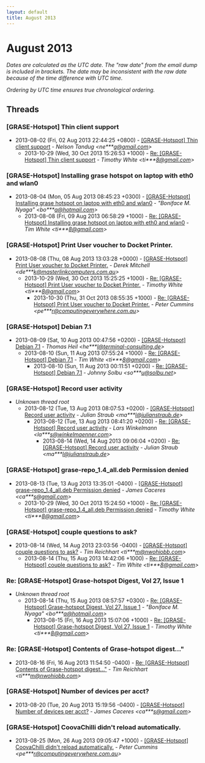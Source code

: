 ```yaml
---
layout: default
title: August 2013
---
```


# August 2013

_Dates are calculated as the UTC date. The "raw date" from the email dump is included in brackets. The date may be inconsistent with the raw date because of the time difference with UTC time._

_Ordering by UTC time ensures true chronological ordering._

## Threads

### [GRASE-Hotspot] Thin client support
+ 2013-08-02 (Fri, 02 Aug 2013 22:44:25 +0800) - [[GRASE-Hotspot] Thin client support](/archive/2013/08/2bd5aa3dfa140c6ac4c32956f1c6cb08c9cd7523c2949fa0ba3507719f301457) - _Nelson Tandug \<ne***g@gmail.com\>_
  + 2013-10-29 (Wed, 30 Oct 2013 15:26:53 +1000) - [Re: [GRASE-Hotspot] Thin client support](/archive/2013/10/123ae9b93dbd1c6628a82228d82d694e7a085203329d66f6a79a855c20125a75) - _Timothy White \<ti***8@gmail.com\>_

### [GRASE-Hotspot] Installing grase hotspot on laptop with eth0 and	wlan0
+ 2013-08-04 (Mon, 05 Aug 2013 08:45:23 +0300) - [[GRASE-Hotspot] Installing grase hotspot on laptop with eth0 and	wlan0](/archive/2013/08/4e006f55ac396c8d35fab00ff3539895b370537c421ab7efd8f4ea2ec776a482) - _"Boniface M. Nyaga" \<bo***a@hotmail.com\>_
  + 2013-08-08 (Fri, 09 Aug 2013 06:58:29 +1000) - [Re: [GRASE-Hotspot] Installing grase hotspot on laptop with eth0 and wlan0](/archive/2013/08/2af2cc3372305e6f85f7c6946c1dc3b72eaed8fd74fd9e6cf9de02bac9bc27f9) - _Tim White \<ti***8@gmail.com\>_

### [GRASE-Hotspot] Print User voucher to Docket Printer.
+ 2013-08-08 (Thu, 08 Aug 2013 13:03:28 +0000) - [[GRASE-Hotspot] Print User voucher to Docket Printer.](/archive/2013/08/fcc59814f63fa13f412e02ef234c5c1e89d2754d8e8ad8b8d617626afdf150ba) - _Derek Mitchell \<de***k@masterlinkcomputers.com.au\>_
  + 2013-10-29 (Wed, 30 Oct 2013 15:25:25 +1000) - [Re: [GRASE-Hotspot] Print User voucher to Docket Printer.](/archive/2013/10/a9dea3cec883b4c913ed1979c580744448b202148130c56f8cd7ff614e9b28e0) - _Timothy White \<ti***8@gmail.com\>_
    + 2013-10-30 (Thu, 31 Oct 2013 08:55:35 +1000) - [Re: [GRASE-Hotspot] Print User voucher to Docket Printer.](/archive/2013/10/bb2f65bb68dc1be2540971326b7c2248b9f7f164ca5a0d99b0c09dbfa3aeceac) - _Peter Cummins \<pe***r@computingeverywhere.com.au\>_

### [GRASE-Hotspot] Debian 7.1
+ 2013-08-09 (Sat, 10 Aug 2013 00:47:56 +0200) - [[GRASE-Hotspot] Debian 7.1](/archive/2013/08/3c5c12153a2eebdb5092fea7c2c2a418452454c84e4ae76f1da072e3cdd6a876) - _Thomas Heil \<he***l@terminal-consulting.de\>_
  + 2013-08-10 (Sun, 11 Aug 2013 07:55:24 +1000) - [Re: [GRASE-Hotspot] Debian 7.1](/archive/2013/08/7b1175bb8347fd52484ed650a0a0c5a2f36f5152e14b2c4962026de1d00cb13d) - _Tim White \<ti***8@gmail.com\>_
    + 2013-08-10 (Sun, 11 Aug 2013 00:11:51 +0200) - [Re: [GRASE-Hotspot] Debian 7.1](/archive/2013/08/261a52ae60d8dc55da36e28aceee6295527752898fb1e24a66395d625f0f47d3) - _Johnny Solbu \<so***u@solbu.net\>_

### [GRASE-Hotspot] Record user activity
+ _Unknown thread root_
  + 2013-08-12 (Tue, 13 Aug 2013 08:07:53 +0200) - [[GRASE-Hotspot] Record user activity](/archive/2013/08/5931fd78c24c8254d1305862f4e218d38d576f2bb972188600e30bc8fa670bcb) - _Julian Straub \<ma***l@julianstraub.de\>_
    + 2013-08-12 (Tue, 13 Aug 2013 08:41:20 +0200) - [Re: [GRASE-Hotspot] Record user activity](/archive/2013/08/62fda58bd0cdb0d8c1799a9cc174372e35fc2725c18b0316cd252c584fee3484) - _Lars Winkelmann \<la***s@winkelmaenner.com\>_
      + 2013-08-14 (Wed, 14 Aug 2013 09:06:04 +0200) - [Re: [GRASE-Hotspot] Record user activity](/archive/2013/08/028a34b44cf081c526f95dcbb5c35925843b7797d2c7a3b6b3ca196c387c3cc2) - _Julian Straub \<ma***l@julianstraub.de\>_

### [GRASE-Hotspot] grase-repo_1.4_all.deb Permission denied
+ 2013-08-13 (Tue, 13 Aug 2013 13:35:01 -0400) - [[GRASE-Hotspot] grase-repo_1.4_all.deb Permission denied](/archive/2013/08/4b53a8346036e10f64017319dc06ff1553a03434ed0ba84adb44a9800eb48c78) - _James Caceres \<ca***s@gmail.com\>_
  + 2013-10-29 (Wed, 30 Oct 2013 15:24:50 +1000) - [Re: [GRASE-Hotspot] grase-repo_1.4_all.deb Permission denied](/archive/2013/10/6b3e0b36cafc8402ff103fe78217e00a09d6264296a418d2ba8efd987149782b) - _Timothy White \<ti***8@gmail.com\>_

### [GRASE-Hotspot] couple questions to ask?
+ 2013-08-14 (Wed, 14 Aug 2013 23:03:56 -0400) - [[GRASE-Hotspot] couple questions to ask?](/archive/2013/08/1d81e95e6075e7a35c1bc01b443272139c5b8eff2509d8eba77762a9a8bdd052) - _Tim Reichhart \<ti***m@nwohiobb.com\>_
  + 2013-08-14 (Thu, 15 Aug 2013 14:42:06 +1000) - [Re: [GRASE-Hotspot] couple questions to ask?](/archive/2013/08/e3a10ea889daf63786e4909f705fbbc1249d152f285e035245351acc9e8bf709) - _Tim White \<ti***8@gmail.com\>_

### Re: [GRASE-Hotspot] Grase-hotspot Digest, Vol 27, Issue 1
+ _Unknown thread root_
  + 2013-08-14 (Thu, 15 Aug 2013 08:57:57 +0300) - [Re: [GRASE-Hotspot] Grase-hotspot Digest, Vol 27, Issue 1](/archive/2013/08/91a27a5910bf28fc45a32e6c4b956ed357a4acc99bb1c407dbca4cee48b02412) - _"Boniface M. Nyaga" \<bo***a@hotmail.com\>_
    + 2013-08-15 (Fri, 16 Aug 2013 15:07:06 +1000) - [Re: [GRASE-Hotspot] Grase-hotspot Digest, Vol 27, Issue 1](/archive/2013/08/4a20fc65f67450a62ab6a217df97f9fe046ebb191f467bb6ffac6552f7b1ca91) - _Timothy White \<ti***8@gmail.com\>_

### Re: [GRASE-Hotspot] Contents of Grase-hotspot digest..."
+ 2013-08-16 (Fri, 16 Aug 2013 11:54:50 -0400) - [Re: [GRASE-Hotspot] Contents of Grase-hotspot digest..."](/archive/2013/08/fd1582c99ac9f73ccf29ce88662aa190cd7c095d8df58a06f3da56875882bccc) - _Tim Reichhart \<ti***m@nwohiobb.com\>_

### [GRASE-Hotspot] Number of devices per acct?
+ 2013-08-20 (Tue, 20 Aug 2013 15:19:56 -0400) - [[GRASE-Hotspot] Number of devices per acct?](/archive/2013/08/84482aa1fe1eb2bd4476a66c9068aefa27000b5c53017ea9745420ee421a6fb2) - _James Caceres \<ca***s@gmail.com\>_

### [GRASE-Hotspot] CoovaChilli didn't reload automatically.
+ 2013-08-25 (Mon, 26 Aug 2013 09:05:47 +1000) - [[GRASE-Hotspot] CoovaChilli didn't reload automatically.](/archive/2013/08/3c4744dbe5fa731e267ff841ea71a667bd794e0d1d5634e552138787e90e1d9f) - _Peter Cummins \<pe***r@computingeverywhere.com.au\>_

